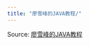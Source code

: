 ```yaml
---
title: "廖雪峰的JAVA教程/"
---
```


Source: [廖雪峰的JAVA教程](https://liaoxuefeng.com/books/java/introduction/index.html)